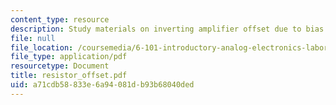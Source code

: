 ```yaml
---
content_type: resource
description: Study materials on inverting amplifier offset due to bias current.
file: null
file_location: /coursemedia/6-101-introductory-analog-electronics-laboratory-spring-2007/a71cdb58833e6a94081db93b68040ded_resistor_offset.pdf
file_type: application/pdf
resourcetype: Document
title: resistor_offset.pdf
uid: a71cdb58-833e-6a94-081d-b93b68040ded
---
```

